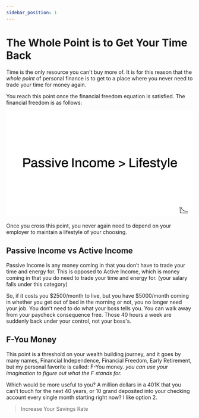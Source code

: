 ```yaml
---
sidebar_position: 1
---
```


# The Whole Point is to Get Your Time Back #

Time is the only resource you can't buy more of. It is for this reason that the *whole point* of personal finance is to get to a place where you never need to trade your time for money again. 

You reach this point once the financial freedom equation is satisfied. The financial freedom is as follows:

![The financial freedom equation](static/img/ffe_calculation.jpeg)

Once you cross this point, you never again need to depend on your employer to maintain a lifestyle of your choosing. 

## Passive Income vs Active Income

Passive Income is any money coming in that you don’t have to trade your time and energy for. This is opposed to Active Income, which is money coming in that you do need to trade your time and energy for. (your salary falls under this category)

So, if it costs you $2500/month to live, but you have $5000/month coming in whether you get out of bed in the morning or not, you no longer need your job. You don’t need to do what your boss tells you. You can walk away from your paycheck consequence free. Those 40 hours a week are suddenly back under your control, not your boss's.

## F-You Money

This point is a threshold on your wealth building journey, and it goes by many names, 
Financial Independence, 
Financial Freedom, 
Early Retirement,
but my personal favorite is called:
F-You money. 
*you can use your imagination to figure out what the F stands for.*

Which would be more useful to you? 
A million dollars in a 401K that you can’t touch for the next 40 years, or 10 grand deposited into your checking account every single month starting right now?
I like option 2.

>Increase Your Savings Rate
